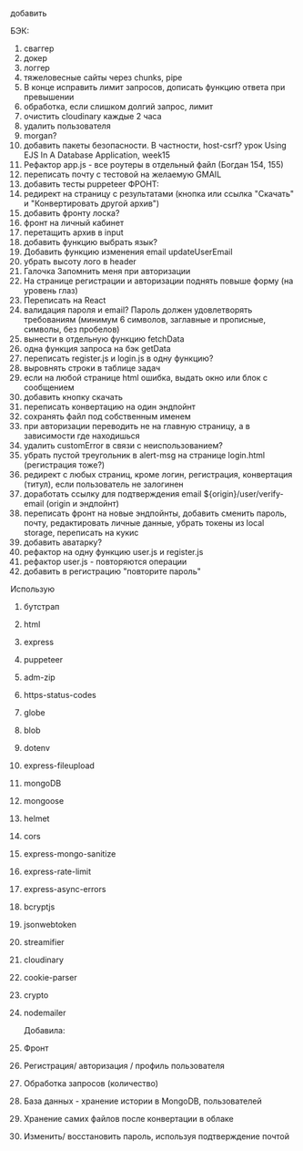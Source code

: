 добавить

БЭК:

1. сваггер
2. докер
3. логгер
4. тяжеловесные сайты через chunks, pipe
5. В конце исправить лимит запросов, дописать функцию ответа при превышении
6. обработка, если слишком долгий запрос, лимит
7. очистить cloudinary каждые 2 часа
8. удалить пользователя
9. morgan?
10. добавить пакеты безопасности. В частности, host-csrf? урок Using EJS In A Database Application, week15
11. Рефактор app.js - все роутеры в отдельный файл (Богдан 154, 155)
12. переписать почту с тестовой на желаемую GMAIL
13. добавить тесты puppeteer
    ФРОНТ:
14. редирект на страницу с результатами (кнопка или ссылка "Скачать" и "Конвертировать другой архив")
15. добавить фронту лоска?
16. фронт на личный кабинет
17. перетащить архив в input
18. добавить функцию выбрать язык?
19. Добавить функцию изменения email updateUserEmail
20. убрать высоту лого в header
21. Галочка Запомнить меня при авторизации
22. На странице регистрации и авторизации поднять повыше форму (на уровень глаз)
23. Переписать на React
24. валидация пароля и email? Пароль должен удовлетворять требованиям (минимум 6 символов, заглавные и прописные, символы, без пробелов)
25. вынести в отдельную функцию fetchData
26. одна функция запроса на бэк getData
27. переписать register.js и login.js в одну функцию?
28. выровнять строки в таблице задач
29. если на любой странице html ошибка, выдать окно или блок с сообщением
30. добавить кнопку скачать
31. переписать конвертацию на один эндпойнт
32. сохранять файл под собственным именем
33. при авторизации переводить не на главную страницу, а в зависимости где находишься
34. удалить customError в связи с неиспользованием?
35. убрать пустой треугольник в alert-msg на странице login.html (регистрация тоже?)
36. редирект с любых страниц, кроме логин, регистрация, конвертация (титул), если пользователь не залогинен
37. доработать ссылку для подтверждения email ${origin}/user/verify-email (origin и эндпойнт)
38. переписать фронт на новые эндпойнты, добавить сменить пароль, почту, редактировать личные данные, убрать токены из local storage, переписать на кукис
39. добавить аватарку?
40. рефактор на одну функцию user.js и register.js
41. рефактор user.js - повторяются операции
42. добавить в регистрацию "повторите пароль"

Использую

1. бутстрап
2. html
3. express
4. puppeteer
5. adm-zip
6. https-status-codes
7. globe
8. blob
9. dotenv
10. express-fileupload
11. mongoDB
12. mongoose
13. helmet
14. cors
15. express-mongo-sanitize
16. express-rate-limit
17. express-async-errors
18. bcryptjs
19. jsonwebtoken
20. streamifier
21. cloudinary
22. cookie-parser
23. crypto
24. nodemailer

    Добавила:

25. Фронт
26. Регистрация/ авторизация / профиль пользователя
27. Обработка запросов (количество)
28. База данных - хранение истории в MongoDB, пользователей
29. Хранение самих файлов после конвертации в облаке
30. Изменить/ восстановить пароль, используя подтверждение почтой
